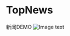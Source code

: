 # TopNews
新闻DEMO
![Image text](https://github.com/FoxconnPeter/TopNews/blob/master/topneww.gif?raw=true)
